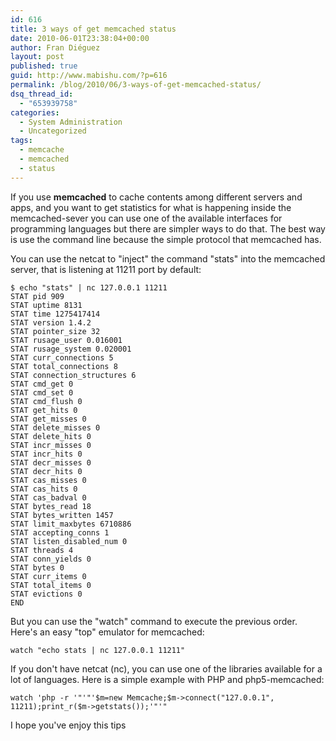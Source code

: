 ```yaml
---
id: 616
title: 3 ways of get memcached status
date: 2010-06-01T23:38:04+00:00
author: Fran Diéguez
layout: post
published: true
guid: http://www.mabishu.com/?p=616
permalink: /blog/2010/06/3-ways-of-get-memcached-status/
dsq_thread_id:
  - "653939758"
categories:
  - System Administration
  - Uncategorized
tags:
  - memcache
  - memcached
  - status
---
```

If you use <strong>memcached</strong> to cache contents among different servers and apps, and you want to get statistics for what is happening inside the memcached-sever you can use one of the available interfaces for programming languages but there are simpler ways to do that. The best way is use the command line because the simple protocol that memcached has.


You can use the netcat to "inject" the command "stats" into the memcached server, that is listening at 11211 port by default:
<pre><code>$ echo "stats" | nc 127.0.0.1 11211
STAT pid 909
STAT uptime 8131
STAT time 1275417414
STAT version 1.4.2
STAT pointer_size 32
STAT rusage_user 0.016001
STAT rusage_system 0.020001
STAT curr_connections 5
STAT total_connections 8
STAT connection_structures 6
STAT cmd_get 0
STAT cmd_set 0
STAT cmd_flush 0
STAT get_hits 0
STAT get_misses 0
STAT delete_misses 0
STAT delete_hits 0
STAT incr_misses 0
STAT incr_hits 0
STAT decr_misses 0
STAT decr_hits 0
STAT cas_misses 0
STAT cas_hits 0
STAT cas_badval 0
STAT bytes_read 18
STAT bytes_written 1457
STAT limit_maxbytes 6710886
STAT accepting_conns 1
STAT listen_disabled_num 0
STAT threads 4
STAT conn_yields 0
STAT bytes 0
STAT curr_items 0
STAT total_items 0
STAT evictions 0
END
</code></pre>
But you can use the "watch" command to execute the previous order. Here's an easy "top" emulator for memcached:
<pre><code>watch "echo stats | nc 127.0.0.1 11211"</code></pre>
If you don't have netcat (nc), you can use one of the libraries available for a lot of languages. Here is a simple example with PHP and php5-memcached:
<pre><code>watch 'php -r '"'"'$m=new Memcache;$m->connect("127.0.0.1", 11211);print_r($m->getstats());'"'"</code></pre>
I hope you've enjoy this tips

